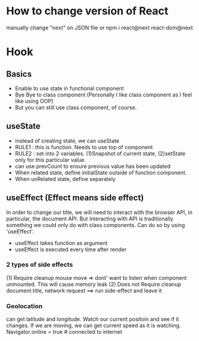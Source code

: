 # How to change version of React

manually change "next" on JSON file
or
npm i react@next react-dom@next

# Hook

## Basics

- Enable to use state in functional component
- Bye Bye to class component (Personally I like class component as I feel like using OOP)
- But you can still use class component, of course.

## useState

- instead of creating state, we can useState
- RULE1 : this is function. Needs to use top of component
- RULE2 : set into 2 variables. (1)Snapshot of current state, (2)setState only for this particular value.
- can use prevCount to ensure previous value has been updated
- When related state, define initialState outside of function component.
- When unRelated state, define separately

## useEffect (Effect means side effect)

In order to change our title, we will need to interact with the browser API, in particular, the document API. But interacting with API is traditionally something we could only do with class components.
Can do so by using 'useEffect'.

- useEffect takes function as argument
- useEffect is executed every time after render

### 2 types of side effects

(1) Require cleanup
mouse move => dont' want to listen when component unmounted. This will cause memory leak
(2) Does not Require cleanup
document.title, network request ==> run side-effect and leave it

### Geolocation
can get latitude and longitude. Watch our current positoin and see if it changes. If we are moving, we can get current speed as it is watching.
Navigator.online = true # connected to internet
